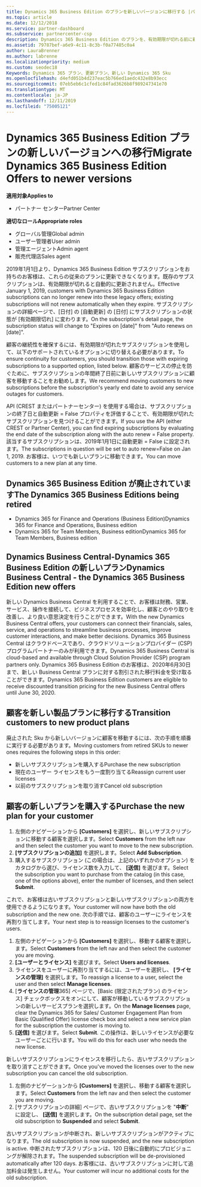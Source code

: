 ```yaml
---
title: Dynamics 365 Business Edition のプランを新しいバージョンに移行する |パートナーセンター
ms.topic: article
ms.date: 12/12/2018
ms.service: partner-dashboard
ms.subservice: partnercenter-csp
description: Dynamics 365 Business Edition のプランを、有効期限が切れる前に新しいバージョンに移行する方法について説明します。
ms.assetid: 79787bef-a6e9-4c11-8c3b-f0a77485c0a4
author: LauraBrenner
ms.author: labrenne
ms.localizationpriority: medium
ms.custom: seodec18
Keywords: Dynamics 365 プラン、更新プラン、新しい Dynamics 365 Sku
ms.openlocfilehash: d4efd051b4d237eac5b766ed1aedc432e8b93ecc
ms.sourcegitcommit: 07eb5eb6c1cfed1c84fad3626b8f989247341e70
ms.translationtype: MT
ms.contentlocale: ja-JP
ms.lasthandoff: 12/11/2019
ms.locfileid: "75005121"
---
```

# <a name="migrate-dynamics-365-business-edition-offers-to-newer-versions"></a><span data-ttu-id="8211d-104">Dynamics 365 Business Edition プランの新しいバージョンへの移行</span><span class="sxs-lookup"><span data-stu-id="8211d-104">Migrate Dynamics 365 Business Edition Offers to newer versions</span></span> 

<span data-ttu-id="8211d-105">**適用対象**</span><span class="sxs-lookup"><span data-stu-id="8211d-105">**Applies to**</span></span>

- <span data-ttu-id="8211d-106">パートナー センター</span><span class="sxs-lookup"><span data-stu-id="8211d-106">Partner Center</span></span>

<span data-ttu-id="8211d-107">**適切なロール**</span><span class="sxs-lookup"><span data-stu-id="8211d-107">**Appropriate roles**</span></span>
-   <span data-ttu-id="8211d-108">グローバル管理</span><span class="sxs-lookup"><span data-stu-id="8211d-108">Global admin</span></span>
-   <span data-ttu-id="8211d-109">ユーザー管理者</span><span class="sxs-lookup"><span data-stu-id="8211d-109">User admin</span></span>
-   <span data-ttu-id="8211d-110">管理エージェント</span><span class="sxs-lookup"><span data-stu-id="8211d-110">Admin agent</span></span>
-   <span data-ttu-id="8211d-111">販売代理店</span><span class="sxs-lookup"><span data-stu-id="8211d-111">Sales agent</span></span>

<span data-ttu-id="8211d-112">2019年1月1日より、Dynamics 365 Business Edition サブスクリプションをお持ちのお客様は、これらの従来のプランに更新できなくなります。既存のサブスクリプションは、有効期限が切れると自動的に更新されません。</span><span class="sxs-lookup"><span data-stu-id="8211d-112">Effective January 1, 2019, customers with Dynamics 365 Business Edition subscriptions can no longer renew into these legacy offers; existing subscriptions will not renew automatically when they expire.</span></span> <span data-ttu-id="8211d-113">サブスクリプションの詳細ページで、[日付] の [自動更新] の [日付] にサブスクリプションの状態が [有効期限切れ] に変わります。</span><span class="sxs-lookup"><span data-stu-id="8211d-113">On the subscription's detail page, the subscription status will change to "Expires on [date]" from "Auto renews on [date]".</span></span>

<span data-ttu-id="8211d-114">顧客の継続性を確保するには、有効期限が切れたサブスクリプションを使用して、以下のサポートされているオプションに切り替える必要があります。</span><span class="sxs-lookup"><span data-stu-id="8211d-114">To ensure continuity for customers, you should transition those with expiring subscriptions to a supported option, listed below.</span></span> <span data-ttu-id="8211d-115">顧客のサービスの停止を防ぐために、サブスクリプションの年間終了日前に新しいサブスクリプションに顧客を移動することをお勧めします。</span><span class="sxs-lookup"><span data-stu-id="8211d-115">We recommend moving customers to new subscriptions before the subscription's yearly end date to avoid any service outages for customers.</span></span>

<span data-ttu-id="8211d-116">API (CREST またはパートナーセンター) を使用する場合は、サブスクリプションの終了日と自動更新 = False プロパティを評価することで、有効期限が切れたサブスクリプションを見つけることができます。</span><span class="sxs-lookup"><span data-stu-id="8211d-116">If you use the API (either CREST or Partner Center), you can find expiring subscriptions by evaluating the end date of the subscription along with the auto renew = False property.</span></span> <span data-ttu-id="8211d-117">該当するサブスクリプションは、2019年1月1日に自動更新 = False に設定されます。</span><span class="sxs-lookup"><span data-stu-id="8211d-117">The subscriptions in question will be set to auto renew=False on Jan 1, 2019.</span></span> <span data-ttu-id="8211d-118">お客様は、いつでも新しいプランに移動できます。</span><span class="sxs-lookup"><span data-stu-id="8211d-118">You can move customers to a new plan at any time.</span></span> 

## <a name="the-dynamics-365-business-editions-being-retired"></a><span data-ttu-id="8211d-119">Dynamics 365 Business Edition が廃止されています</span><span class="sxs-lookup"><span data-stu-id="8211d-119">The Dynamics 365 Business Editions being retired</span></span>

- <span data-ttu-id="8211d-120">Dynamics 365 for Finance and Operations (Business Edition)</span><span class="sxs-lookup"><span data-stu-id="8211d-120">Dynamics 365 for Finance and Operations, Business edition</span></span>
- <span data-ttu-id="8211d-121">Dynamics 365 for Team Members, Business edition</span><span class="sxs-lookup"><span data-stu-id="8211d-121">Dynamics 365 for Team Members, Business edition</span></span>

## <a name="dynamics-business-central---the-dynamics-365-business-edition-new-offers"></a><span data-ttu-id="8211d-122">Dynamics Business Central-Dynamics 365 Business Edition の新しいプラン</span><span class="sxs-lookup"><span data-stu-id="8211d-122">Dynamics Business Central - the Dynamics 365 Business Edition new offers</span></span>

<span data-ttu-id="8211d-123">新しい Dynamics Business Central を利用することで、お客様は財務、営業、サービス、操作を接続して、ビジネスプロセスを効率化し、顧客とのやり取りを改善し、より良い意思決定を行うことができます。</span><span class="sxs-lookup"><span data-stu-id="8211d-123">With the new Dynamics Business Central offers, your customers can connect their financials, sales, service, and operations to streamline business processes, improve customer interactions, and make better decisions.</span></span> <span data-ttu-id="8211d-124">Dynamics 365 Business Central はクラウドベースであり、クラウドソリューションプロバイダー (CSP) プログラムパートナーのみが利用できます。</span><span class="sxs-lookup"><span data-stu-id="8211d-124">Dynamics 365 Business Central is cloud-based and available through Cloud Solution Provider (CSP) program partners only.</span></span>
<span data-ttu-id="8211d-125">Dynamics 365 Business Edition のお客様は、2020年6月30日まで、新しい Business Central プランに対する割引された移行料金を受け取ることができます。</span><span class="sxs-lookup"><span data-stu-id="8211d-125">Dynamics 365 Business Edition customers are eligible to receive discounted transition pricing for the new Business Central offers until June 30, 2020.</span></span>

## <a name="transition-customers-to-new-product-plans"></a><span data-ttu-id="8211d-126">顧客を新しい製品プランに移行する</span><span class="sxs-lookup"><span data-stu-id="8211d-126">Transition customers to new product plans</span></span>

 <span data-ttu-id="8211d-127">廃止された Sku から新しいバージョンに顧客を移動するには、次の手順を順番に実行する必要があります。</span><span class="sxs-lookup"><span data-stu-id="8211d-127">Moving customers from retired SKUs to newer ones requires the following steps in this order:</span></span>

- <span data-ttu-id="8211d-128">新しいサブスクリプションを購入する</span><span class="sxs-lookup"><span data-stu-id="8211d-128">Purchase the new subscription</span></span>
- <span data-ttu-id="8211d-129">現在のユーザー ライセンスをもう一度割り当てる</span><span class="sxs-lookup"><span data-stu-id="8211d-129">Reassign current user licenses</span></span>
- <span data-ttu-id="8211d-130">以前のサブスクリプションを取り消す</span><span class="sxs-lookup"><span data-stu-id="8211d-130">Cancel old subscription</span></span>

## <a name="purchase-the-new-plan-for-your-customer"></a><span data-ttu-id="8211d-131">顧客の新しいプランを購入する</span><span class="sxs-lookup"><span data-stu-id="8211d-131">Purchase the new plan for your customer</span></span>

1. <span data-ttu-id="8211d-132">左側のナビゲーションから **[Customers]** を選択し、新しいサブスクリプションに移動する顧客を選択します。</span><span class="sxs-lookup"><span data-stu-id="8211d-132">Select **Customers** from the left nav and then select the customer you want to move to the new subscription.</span></span>
2. <span data-ttu-id="8211d-133">**[サブスクリプションの追加]** を選択します。</span><span class="sxs-lookup"><span data-stu-id="8211d-133">Select **Add Subscription**.</span></span>
3. <span data-ttu-id="8211d-134">購入するサブスクリプション (この場合は、上記のいずれかのオプション) をカタログから選び、ライセンス数を入力して、 **[送信]** を選びます。</span><span class="sxs-lookup"><span data-stu-id="8211d-134">Select the subscription you want to purchase from the catalog (in this case, one of the options above), enter the number of licenses, and then select **Submit**.</span></span> 

<span data-ttu-id="8211d-135">これで、お客様は古いサブスクリプションと新しいサブスクリプションの両方を使用できるようになります。</span><span class="sxs-lookup"><span data-stu-id="8211d-135">Your customer will now have both the old subscription and the new one.</span></span> <span data-ttu-id="8211d-136">次の手順では、顧客のユーザーにライセンスを再割り当てします。</span><span class="sxs-lookup"><span data-stu-id="8211d-136">Your next step is to reassign licenses to the customer's users.</span></span>

1. <span data-ttu-id="8211d-137">左側のナビゲーションから **[Customers]** を選択し、移動する顧客を選択します。</span><span class="sxs-lookup"><span data-stu-id="8211d-137">Select **Customers** from the left nav and then select the customer you are moving.</span></span>
2. <span data-ttu-id="8211d-138">**[ユーザーとライセンス]** を選びます。</span><span class="sxs-lookup"><span data-stu-id="8211d-138">Select **Users and licenses**.</span></span>
3. <span data-ttu-id="8211d-139">ライセンスをユーザーに再割り当てするには、ユーザーを選択し、 **[ライセンスの管理]** を選択します。</span><span class="sxs-lookup"><span data-stu-id="8211d-139">To reassign a license to a user, select the user and then select **Manage licenses**.</span></span> 
4. <span data-ttu-id="8211d-140">[**ライセンスの管理**365] ページで、[Basic (限定されたプラン) のライセンス] チェックボックスをオンにして、顧客が移動しているサブスクリプションの新しいサービスプランを選択します。</span><span class="sxs-lookup"><span data-stu-id="8211d-140">On the **Manage licenses** page, clear the Dynamics 365 for Sales/ Customer Engagement Plan from Basic (Qualified Offer) license check box and select a new service plan for the subscription the customer is moving to.</span></span> 
5. <span data-ttu-id="8211d-141">**[送信]** を選びます。</span><span class="sxs-lookup"><span data-stu-id="8211d-141">Select **Submit**.</span></span> <span data-ttu-id="8211d-142">この操作は、新しいライセンスが必要なユーザーごとに行います。</span><span class="sxs-lookup"><span data-stu-id="8211d-142">You will do this for each user who needs the new license.</span></span> 

<span data-ttu-id="8211d-143">新しいサブスクリプションにライセンスを移行したら、古いサブスクリプションを取り消すことができます。</span><span class="sxs-lookup"><span data-stu-id="8211d-143">Once you've moved the licenses over to the new subscription you can cancel the old subscription.</span></span> 

1. <span data-ttu-id="8211d-144">左側のナビゲーションから **[Customers]** を選択し、移動する顧客を選択します。</span><span class="sxs-lookup"><span data-stu-id="8211d-144">Select **Customers** from the left nav and then select the customer you are moving.</span></span>
2. <span data-ttu-id="8211d-145">[サブスクリプションの詳細] ページで、古いサブスクリプションを "**中断**" に設定し、 **[送信]** を選択します。</span><span class="sxs-lookup"><span data-stu-id="8211d-145">On the subscription detail page, set the old subscription to **Suspended** and select **Submit**.</span></span>

<span data-ttu-id="8211d-146">古いサブスクリプションが中断され、新しいサブスクリプションがアクティブになります。</span><span class="sxs-lookup"><span data-stu-id="8211d-146">The old subscription is now suspended, and the new subscription is active.</span></span> <span data-ttu-id="8211d-147">中断されたサブスクリプションは、120 日後に自動的にプロビジョニングが解除されます。</span><span class="sxs-lookup"><span data-stu-id="8211d-147">The suspended subscription will be de-provisioned automatically after 120 days.</span></span> <span data-ttu-id="8211d-148">お客様には、古いサブスクリプションに対して追加料金は発生しません。</span><span class="sxs-lookup"><span data-stu-id="8211d-148">Your customer will incur no additional costs for the old subscription.</span></span>
